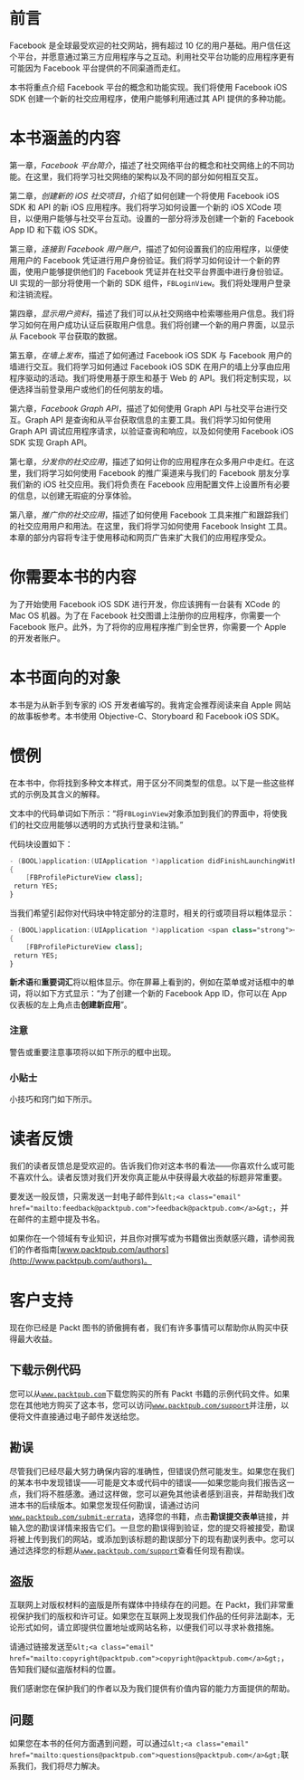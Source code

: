 # 前言

Facebook 是全球最受欢迎的社交网站，拥有超过 10 亿的用户基础。用户信任这个平台，并愿意通过第三方应用程序与之互动。利用社交平台功能的应用程序更有可能因为 Facebook 平台提供的不同渠道而走红。

本书将重点介绍 Facebook 平台的概念和功能实现。我们将使用 Facebook iOS SDK 创建一个新的社交应用程序，使用户能够利用通过其 API 提供的多种功能。

# 本书涵盖的内容

第一章，*Facebook 平台简介*，描述了社交网络平台的概念和社交网络上的不同功能。在这里，我们将学习社交网络的架构以及不同的部分如何相互交互。

第二章，*创建新的 iOS 社交项目*，介绍了如何创建一个将使用 Facebook iOS SDK 和 API 的新 iOS 应用程序。我们将学习如何设置一个新的 iOS XCode 项目，以便用户能够与社交平台互动。设置的一部分将涉及创建一个新的 Facebook App ID 和下载 iOS SDK。

第三章，*连接到 Facebook 用户账户*，描述了如何设置我们的应用程序，以便使用用户的 Facebook 凭证进行用户身份验证。我们将学习如何设计一个新的界面，使用户能够提供他们的 Facebook 凭证并在社交平台界面中进行身份验证。UI 实现的一部分将使用一个新的 SDK 组件，`FBLoginView`。我们将处理用户登录和注销流程。

第四章，*显示用户资料*，描述了我们可以从社交网络中检索哪些用户信息。我们将学习如何在用户成功认证后获取用户信息。我们将创建一个新的用户界面，以显示从 Facebook 平台获取的数据。

第五章，*在墙上发布*，描述了如何通过 Facebook iOS SDK 与 Facebook 用户的墙进行交互。我们将学习如何通过 Facebook iOS SDK 在用户的墙上分享由应用程序驱动的活动。我们将使用基于原生和基于 Web 的 API。我们将定制实现，以便选择当前登录用户或他们的任何朋友的墙。

第六章，*Facebook Graph API*，描述了如何使用 Graph API 与社交平台进行交互。Graph API 是查询和从平台获取信息的主要工具。我们将学习如何使用 Graph API 调试应用程序请求，以验证查询和响应，以及如何使用 Facebook iOS SDK 实现 Graph API。

第七章，*分发你的社交应用*，描述了如何让你的应用程序在众多用户中走红。在这里，我们将学习如何使用 Facebook 的推广渠道来与我们的 Facebook 朋友分享我们新的 iOS 社交应用。我们将负责在 Facebook 应用配置文件上设置所有必要的信息，以创建无瑕疵的分享体验。

第八章，*推广你的社交应用*，描述了如何使用 Facebook 工具来推广和跟踪我们的社交应用用户和用法。在这里，我们将学习如何使用 Facebook Insight 工具。本章的部分内容将专注于使用移动和网页广告来扩大我们的应用程序受众。

# 你需要本书的内容

为了开始使用 Facebook iOS SDK 进行开发，你应该拥有一台装有 XCode 的 Mac OS 机器。为了在 Facebook 社交图谱上注册你的应用程序，你需要一个 Facebook 账户。此外，为了将你的应用程序推广到全世界，你需要一个 Apple 的开发者账户。

# 本书面向的对象

本书是为从新手到专家的 iOS 开发者编写的。我肯定会推荐阅读来自 Apple 网站的故事板参考。本书使用 Objective-C、Storyboard 和 Facebook iOS SDK。

# 惯例

在本书中，你将找到多种文本样式，用于区分不同类型的信息。以下是一些这些样式的示例及其含义的解释。

文本中的代码单词如下所示：“将`FBLoginView`对象添加到我们的界面中，将使我们的社交应用能够以透明的方式执行登录和注销。”

代码块设置如下：

```swift
- (BOOL)application:(UIApplication *)application didFinishLaunchingWithOptions:(NSDictionary *)launchOptions
{ 
    [FBProfilePictureView class];
 return YES;
}
```

当我们希望引起你对代码块中特定部分的注意时，相关的行或项目将以粗体显示：

```swift
- (BOOL)application:(UIApplication *)application <span class="strong"><strong>didFinishLaunchingWithOptions:(NSDictionary *)launchOptions</strong></span>
{ 
    [FBProfilePictureView class];
 return YES;
}
```

**新术语**和**重要词汇**将以粗体显示。你在屏幕上看到的，例如在菜单或对话框中的单词，将以如下方式显示：“为了创建一个新的 Facebook App ID，你可以在 App 仪表板的左上角点击**创建新应用**”。

### 注意

警告或重要注意事项将以如下所示的框中出现。

### 小贴士

小技巧和窍门如下所示。

# 读者反馈

我们的读者反馈总是受欢迎的。告诉我们你对这本书的看法——你喜欢什么或可能不喜欢什么。读者反馈对我们开发你真正能从中获得最大收益的标题非常重要。

要发送一般反馈，只需发送一封电子邮件到`&lt;<a class="email" href="mailto:feedback@packtpub.com">feedback@packtpub.com</a>&gt;`，并在邮件的主题中提及书名。

如果你在一个领域有专业知识，并且你对撰写或为书籍做出贡献感兴趣，请参阅我们的作者指南[www.packtpub.com/authors](http://www.packtpub.com/authors)。

# 客户支持

现在你已经是 Packt 图书的骄傲拥有者，我们有许多事情可以帮助你从购买中获得最大收益。

## 下载示例代码

您可以从[`www.packtpub.com`](http://www.packtpub.com)下载您购买的所有 Packt 书籍的示例代码文件。如果您在其他地方购买了这本书，您可以访问[`www.packtpub.com/support`](http://www.packtpub.com/support)并注册，以便将文件直接通过电子邮件发送给您。

## 勘误

尽管我们已经尽最大努力确保内容的准确性，但错误仍然可能发生。如果您在我们的某本书中发现错误——可能是文本或代码中的错误——如果您能向我们报告这一点，我们将不胜感激。通过这样做，您可以避免其他读者感到沮丧，并帮助我们改进本书的后续版本。如果您发现任何勘误，请通过访问[`www.packtpub.com/submit-errata`](http://www.packtpub.com/submit-errata)，选择您的书籍，点击**勘误提交表单**链接，并输入您的勘误详情来报告它们。一旦您的勘误得到验证，您的提交将被接受，勘误将被上传到我们的网站，或添加到该标题的勘误部分下的现有勘误列表中。您可以通过选择您的标题从[`www.packtpub.com/support`](http://www.packtpub.com/support)查看任何现有勘误。

## 盗版

互联网上对版权材料的盗版是所有媒体中持续存在的问题。在 Packt，我们非常重视保护我们的版权和许可证。如果您在互联网上发现我们作品的任何非法副本，无论形式如何，请立即提供位置地址或网站名称，以便我们可以寻求补救措施。

请通过链接发送至`&lt;<a class="email" href="mailto:copyright@packtpub.com">copyright@packtpub.com</a>&gt;`，告知我们疑似盗版材料的位置。

我们感谢您在保护我们的作者以及为我们提供有价值内容的能力方面提供的帮助。

## 问题

如果您在本书的任何方面遇到问题，可以通过`&lt;<a class="email" href="mailto:questions@packtpub.com">questions@packtpub.com</a>&gt;`联系我们，我们将尽力解决。
